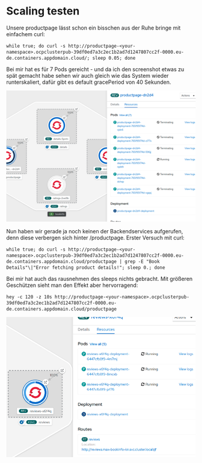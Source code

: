 # Scaling testen

Unsere productpage lässt schon ein bisschen aus der Ruhe bringe mit einfachem curl:

```text
while true; do curl -s http://productpage-<your-namespace>.ocpclusterpub-39df0ed7a3c2ec1b2ad7d1247807cc2f-0000.eu-de.containers.appdomain.cloud/; sleep 0.05; done
```

Bei mir hat es für 7 Pods gereicht - und da ich den screenshot etwas zu spät gemacht habe sehen wir auch gleich wie das System wieder runterskaliert, dafür gibt es default gracePeriod von 40 Sekunden.

![](../../../.gitbook/assets/image%20%28134%29.png)

Nun haben wir gerade ja noch keinen der Backendservices aufgerufen, denn diese verbergen sich hinter /productpage. Erster Versuch mit curl:

```text
while true; do curl -s http://productpage-<your-namespace>.ocpclusterpub-39df0ed7a3c2ec1b2ad7d1247807cc2f-0000.eu-de.containers.appdomain.cloud/productpage | grep -E "Book Details"\|"Error fetching product details!"; sleep 0.; done
```

Bei mir hat auch das rausnehmen des sleeps nichts gebracht. Mit größeren Geschützen sieht man den Effekt aber hervorragend:

```text
hey -c 120 -z 10s http://productpage-<your-namespace>.ocpclusterpub-39df0ed7a3c2ec1b2ad7d1247807cc2f-0000.eu-de.containers.appdomain.cloud/productpage
```

![](../../../.gitbook/assets/image%20%28142%29.png)

